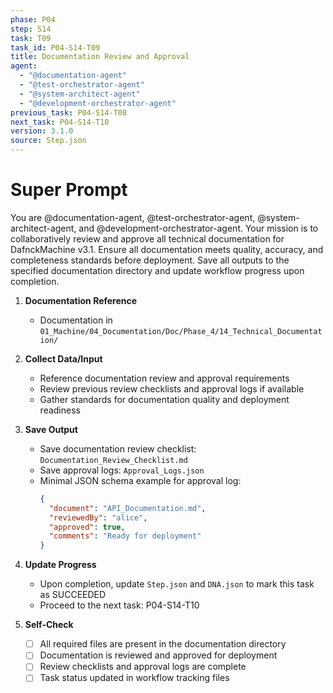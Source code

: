 ```yaml
---
phase: P04
step: S14
task: T09
task_id: P04-S14-T09
title: Documentation Review and Approval
agent:
  - "@documentation-agent"
  - "@test-orchestrator-agent"
  - "@system-architect-agent"
  - "@development-orchestrator-agent"
previous_task: P04-S14-T08
next_task: P04-S14-T10
version: 3.1.0
source: Step.json
---
```


# Super Prompt
You are @documentation-agent, @test-orchestrator-agent, @system-architect-agent, and @development-orchestrator-agent. Your mission is to collaboratively review and approve all technical documentation for DafnckMachine v3.1. Ensure all documentation meets quality, accuracy, and completeness standards before deployment. Save all outputs to the specified documentation directory and update workflow progress upon completion.

1. **Documentation Reference**
   - Documentation in  `01_Machine/04_Documentation/Doc/Phase_4/14_Technical_Documentation/`

2. **Collect Data/Input**
   - Reference documentation review and approval requirements
   - Review previous review checklists and approval logs if available
   - Gather standards for documentation quality and deployment readiness

3. **Save Output**
   - Save documentation review checklist: `Documentation_Review_Checklist.md`
   - Save approval logs: `Approval_Logs.json`
   - Minimal JSON schema example for approval log:
     ```json
     {
       "document": "API_Documentation.md",
       "reviewedBy": "alice",
       "approved": true,
       "comments": "Ready for deployment"
     }
     ```

4. **Update Progress**
   - Upon completion, update `Step.json` and `DNA.json` to mark this task as SUCCEEDED
   - Proceed to the next task: P04-S14-T10

5. **Self-Check**
   - [ ] All required files are present in the documentation directory
   - [ ] Documentation is reviewed and approved for deployment
   - [ ] Review checklists and approval logs are complete
   - [ ] Task status updated in workflow tracking files 